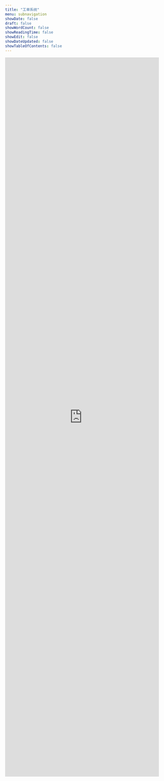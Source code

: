 ```yaml
---
title: "工单系统"
menu: subnavigation
showDate: false
draft: false
showWordCount: false
showReadingTime: false
showEdit: false
showDateUpdated: false
showTableOfContents: false
---
```


<iframe width="700px" height="2350px" src="https://sa0g9aft8j2.feishu.cn/share/base/form/shrcn8enL4HbPYbg2enhskpxGLd" frameborder="0" marginwidth="0" marginheight="0" style="border: none; max-width:100%; max-height:100vh" allowfullscreen webkitallowfullscreen mozallowfullscreen msallowfullscreen> </iframe>
